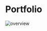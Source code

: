 # Portfolio
![overview](https://user-images.githubusercontent.com/27273529/29750383-eaa95bf6-8b4f-11e7-929c-0f275c62d942.gif)

